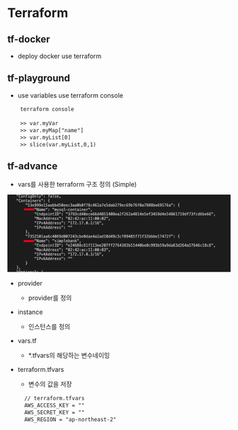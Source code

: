 # Terraform

## tf-docker

- deploy docker use terraform

## tf-playground

- use variables use terraform console

```
    terraform console

    >> var.myVar
    >> var.myMap["name"]
    >> var.myList[0]
    >> slice(var.myList,0,1)
```

## tf-advance

- vars를 사용한 terraform 구조 정의 (Simple)

![tfVars](./public/tfvars.png)

- provider

  - provider를 정의

- instance

  - 인스턴스를 정의

- vars.tf

  - \*.tfvars의 해당하는 변수네이밍

- terraform.tfvars

  - 변수의 값을 저장

  ```
    // terraform.tfvars
    AWS_ACCESS_KEY = ""
    AWS_SECRET_KEY = ""
    AWS_REGION = "ap-northeast-2"
  ```
